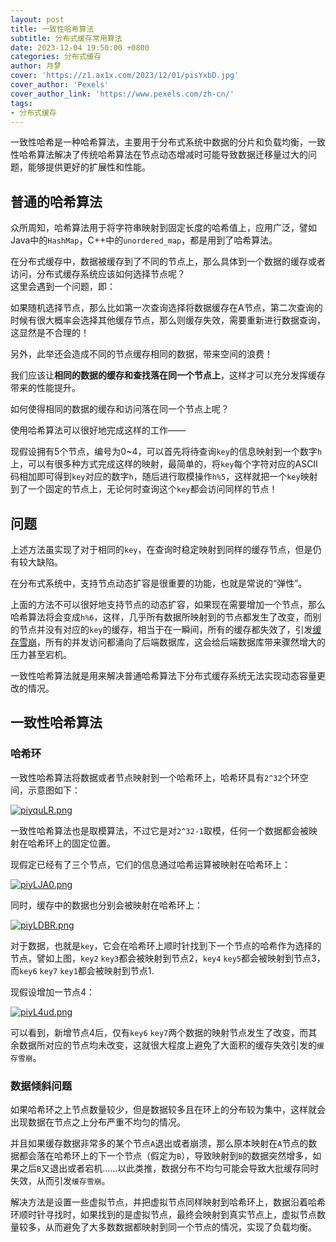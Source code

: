 ```yaml
---
layout: post
title: 一致性哈希算法
subtitle: 分布式缓存常用算法
date: 2023-12-04 19:50:00 +0800
categories: 分布式缓存
author: 月梦
cover: 'https://z1.ax1x.com/2023/12/01/pisYxbD.jpg'
cover_author: 'Pexels'
cover_author_link: 'https://www.pexels.com/zh-cn/'
tags:
- 分布式缓存  
---
```


一致性哈希是一种哈希算法，主要用于分布式系统中数据的分片和负载均衡，一致性哈希算法解决了传统哈希算法在节点动态增减时可能导致数据迁移量过大的问题，能够提供更好的扩展性和性能。  

## 普通的哈希算法
众所周知，哈希算法用于将字符串映射到固定长度的哈希值上，应用广泛，譬如Java中的`HashMap`，C++中的`unordered_map`，都是用到了哈希算法。    

在分布式缓存中，数据被缓存到了不同的节点上，那么具体到一个数据的缓存或者访问，分布式缓存系统应该如何选择节点呢？  
这里会遇到一个问题，即：  

如果随机选择节点，那么比如第一次查询选择将数据缓存在A节点，第二次查询的时候有很大概率会选择其他缓存节点，那么则缓存失效，需要重新进行数据查询，这显然是不合理的！  

另外，此举还会造成不同的节点缓存相同的数据，带来空间的浪费！  

我们应该让**相同的数据的缓存和查找落在同一个节点上**，这样才可以充分发挥缓存带来的性能提升。  

如何使得相同的数据的缓存和访问落在同一个节点上呢？  

使用哈希算法可以很好地完成这样的工作——  

现假设拥有5个节点，编号为0~4，可以首先将待查询`key`的信息映射到一个数字`h`上，可以有很多种方式完成这样的映射，最简单的，将`key`每个字符对应的ASCII码相加即可得到`key`对应的数字`h`，随后进行取模操作`h%5`，这样就把一个`key`映射到了一个固定的节点上，无论何时查询这个`key`都会访问同样的节点！  

## 问题
上述方法虽实现了对于相同的`key`，在查询时稳定映射到同样的缓存节点，但是仍有较大缺陷。  

在分布式系统中，支持节点动态扩容是很重要的功能，也就是常说的“弹性”。  

上面的方法不可以很好地支持节点的动态扩容，如果现在需要增加一个节点，那么哈希算法将会变成`h%6`，这样，几乎所有数据所映射到的节点都发生了改变，而别的节点并没有对应的`key`的缓存，相当于在一瞬间，所有的缓存都失效了，引发[缓存雪崩](https://ymiir.top/%E5%88%86%E5%B8%83%E5%BC%8F%E7%BC%93%E5%AD%98/threecacheproblem.html)，所有的并发访问都涌向了后端数据库，这会给后端数据库带来骤然增大的压力甚至宕机。  

一致性哈希算法就是用来解决普通哈希算法下分布式缓存系统无法实现动态容量更改的情况。  

## 一致性哈希算法
### 哈希环
一致性哈希算法将数据或者节点映射到一个哈希环上，哈希环具有`2^32`个环空间，示意图如下：  

[![piyquLR.png](https://z1.ax1x.com/2023/12/04/piyquLR.png)](https://imgse.com/i/piyquLR)  

一致性哈希算法也是取模算法，不过它是对`2^32-1`取模，任何一个数据都会被映射在哈希环上的固定位置。  

现假定已经有了三个节点，它们的信息通过哈希运算被映射在哈希环上：  

[![piyLJA0.png](https://z1.ax1x.com/2023/12/04/piyLJA0.png)](https://imgse.com/i/piyLJA0)  

同时，缓存中的数据也分别会被映射在哈希环上：  

[![piyLDBR.png](https://z1.ax1x.com/2023/12/04/piyLDBR.png)](https://imgse.com/i/piyLDBR)  

对于数据，也就是`key`，它会在哈希环上顺时针找到下一个节点的哈希作为选择的节点，譬如上图，`key2` `key3`都会被映射到节点2，`key4` `key5`都会被映射到节点3，而`key6` `key7` `key1`都会被映射到节点1.  

现假设增加一节点4：  

[![piyL4ud.png](https://z1.ax1x.com/2023/12/04/piyL4ud.png)](https://imgse.com/i/piyL4ud)  

可以看到，新增节点4后，仅有`key6` `key7`两个数据的映射节点发生了改变，而其余数据所对应的节点均未改变，这就很大程度上避免了大面积的缓存失效引发的`缓存雪崩`。  

### 数据倾斜问题
如果哈希环之上节点数量较少，但是数据较多且在环上的分布较为集中，这样就会出现数据在节点之上分布严重不均匀的情况。   

并且如果缓存数据非常多的某个节点`A`退出或者崩溃，那么原本映射在`A`节点的数据都会落在哈希环上的下一个节点（假定为`B`），导致映射到`B`的数据突然增多，如果之后`B`又退出或者宕机......以此类推，数据分布不均匀可能会导致大批缓存同时失效，从而引发`缓存雪崩`。  

解决方法是设置一些虚拟节点，并把虚拟节点同样映射到哈希环上，数据沿着哈希环顺时针寻找时，如果找到的是虚拟节点，最终会映射到真实节点上，虚拟节点数量较多，从而避免了大多数数据都映射到同一个节点的情况，实现了负载均衡。  



